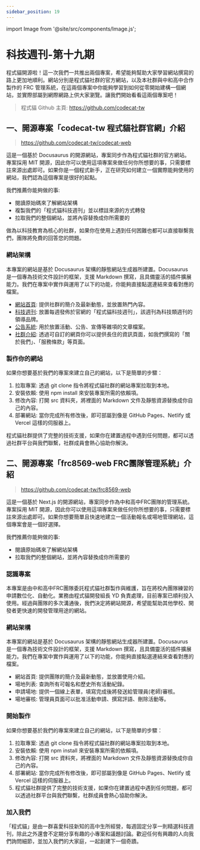 ```yaml
---
sidebar_position: 19
---
```


import Image from '@site/src/components/Image.js';

# 科技週刊-第十九期

程式貓開源啦！這一次我們一共推出兩個專案，希望能夠幫助大家學習網站撰寫的路上更加地順利。網站分別是程式貓社群的官方網站，以及本社群與中和高中合作製作的 FRC 管理系統，在這兩個專案中你能夠學習到如何從零開始建構一個網站，並實際部屬到網際網路上供大家瀏覽。讓我們開始看看這兩個專案吧！

> 程式貓 Github 主頁: https://github.com/codecat-tw

## 一、開源專案「codecat-tw 程式貓社群官網」介紹

> https://github.com/codecat-tw/codecat-web

這是一個基於 Docusaurus 的開源網站，專案同步作為程式貓社群的官方網站。專案採用 MIT 開源，因此你可以使用這項專案來做任何你所想要的事，只需要標註來源出處即可。如果你是一個程式新手，正在研究如何建立一個實際能夠使用的網站，我們認為這個專案是很好的起點。

我們推薦你能夠做的事:
- 閱讀原始碼來了解網站架構
- 複製我們的「程式貓科技週刊」並以標註來源的方式轉發
- 拉取我們的整個網站，並將內容替換成你所需要的

做為以科技教育為核心的社群，如果你在使用上遇到任何困難也都可以直接聯繫我們，團隊將免費的回答您的問題。

### 網站架構

本專案的網站是基於 Docusaurus 架構的靜態網站生成器所建置。Docusaurus 是一個專為技術文件設計的框架，支援 Markdown 撰寫，且具備靈活的插件擴展能力。我們在專案中實作與運用了以下的功能，你能夠直接點選連結來查看對應的檔案。

- [網站首頁](./src/pages/index.js): 提供社群的簡介及最新動態，並放置熱門內容。
- [科技週刊](./docs): 放置每週發佈於官網的「程式貓科技週刊」，該週刊為科技類週刊的領導品牌。
- [公告系統](./blog): 用於放置活動、公告、宣傳等雜項的文章檔案。
- [社群介紹](./src/pages/about.md): 透過可自訂的網頁你可以提供長住的資訊頁面，如我們撰寫的「關於我們」、「服務條款」等頁面。

### 製作你的網站

如果你想要基於我們的專案來建立自己的網站，以下是簡單的步驟：

1. 拉取專案: 透過 git clone 指令將程式貓社群的網站專案拉取到本地。
2. 安裝依賴: 使用 npm install 來安裝專案所需的依賴項。
3. 修改內容: 打開 src 資料夾，將裡面的 Markdown 文件及靜態資源替換成你自己的內容。
4. 部署網站: 當你完成所有修改後，即可部屬到像是 GitHub Pages、Netlify 或 Vercel 這樣的伺服器上。

程式貓社群提供了完整的技術支援，如果你在建置過程中遇到任何問題，都可以透過社群平台與我們聯繫，社群成員會熱心協助你解決。

## 二、開源專案「frc8569-web FRC團隊管理系統」介紹

> https://github.com/codecat-tw/frc8569-web

這是一個基於 Next.js 的開源網站，專案同步作為中和高中FRC團隊的管理系統。專案採用 MIT 開源，因此你可以使用這項專案來做任何你所想要的事，只需要標註來源出處即可。如果你想要簡單且快速地建立一個活動報名或場地管理網站，這個專案會是一個好選擇。

我們推薦你能夠做的事:

- 閱讀原始碼來了解網站架構
- 拉取我們的整個網站，並將內容替換成你所需要的

### 認識專案

本專案是由中和高中FRC團隊委託程式貓社群製作與維護，旨在將校內團隊練習的申請數位化、自動化。業務由程式貓開發組長 YD 負責處理，目前專案已順利投入使用。經過與團隊的多次溝通後，我們決定將網站開源，希望能幫助其他學校、開發者更快速的開發管理用途的網站。

### 網站架構

本專案的網站是基於 Docusaurus 架構的靜態網站生成器所建置。Docusaurus 是一個專為技術文件設計的框架，支援 Markdown 撰寫，且具備靈活的插件擴展能力。我們在專案中實作與運用了以下的功能，你能夠直接點選連結來查看對應的檔案。

- 網站首頁: 提供團隊的簡介及最新動態，並放置使用介紹。
- 場地列表: 查詢所有可報名和歷史所有活動紀錄。
- 申請場地: 提供一個線上表單，填寫完成後將發送給管理員(老師)審核。
- 場地審核: 管理員頁面可以批准活動申請、撰寫評語、刪除活動等。

### 開始製作

如果你想要基於我們的專案來建立自己的網站，以下是簡單的步驟：
1. 拉取專案: 透過 git clone 指令將程式貓社群的網站專案拉取到本地。
2. 安裝依賴: 使用 npm install 來安裝專案所需的依賴項。
3. 修改內容: 打開 src 資料夾，將裡面的 Markdown 文件及靜態資源替換成你自己的內容。
4. 部署網站: 當你完成所有修改後，即可部屬到像是 GitHub Pages、Netlify 或 Vercel 這樣的伺服器上。
5. 程式貓社群提供了完整的技術支援，如果你在建置過程中遇到任何問題，都可以透過社群平台與我們聯繫，社群成員會熱心協助你解決。

### 加入我們

「程式貓」是由一群喜愛科技新知的高中生所經營，每週固定分享一則精選科技週刊，除此之外還會不定期分享有趣的小專案和議題討論。歡迎任何有興趣的人向我們詢問細節，並加入我們的大家庭，一起創建下一個奇蹟。
